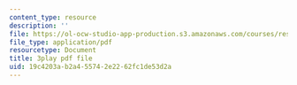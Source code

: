 ```yaml
---
content_type: resource
description: ''
file: https://ol-ocw-studio-app-production.s3.amazonaws.com/courses/res-9-003-brains-minds-and-machines-summer-course-summer-2015/19c4203ab2a455742e2262fc1de53d2a_-05tcR4izaw.pdf
file_type: application/pdf
resourcetype: Document
title: 3play pdf file
uid: 19c4203a-b2a4-5574-2e22-62fc1de53d2a
---
```


